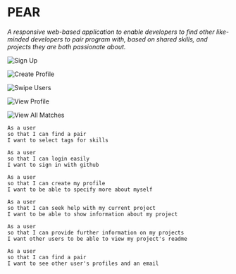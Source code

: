 # PEAR

_A responsive web-based application to enable developers to find other like-minded developers to pair program with, based on shared skills, and projects they are both passionate about._

![Sign Up](http://i.imgur.com/30uC5cV.png "sign_up_page")

![Create Profile](http://i.imgur.com/ghGYNvJ.png "create_profile_page")

![Swipe Users](http://i.imgur.com/JYJ0YjM.png "swipe_page")

![View Profile](http://i.imgur.com/OBsuak9.png"profile_page")

![View All Matches](http://i.imgur.com/DoDhJ8P.png "matches_page")


```
As a user
so that I can find a pair
I want to select tags for skills
```
```
As a user
so that I can login easily
I want to sign in with github
```
```
As a user
so that I can create my profile
I want to be able to specify more about myself
```
```
As a user
so that I can seek help with my current project
I want to be able to show information about my project
```
```
As a user
so that I can provide further information on my projects
I want other users to be able to view my project's readme
```
```
As a user
so that I can find a pair
I want to see other user's profiles and an email
```
